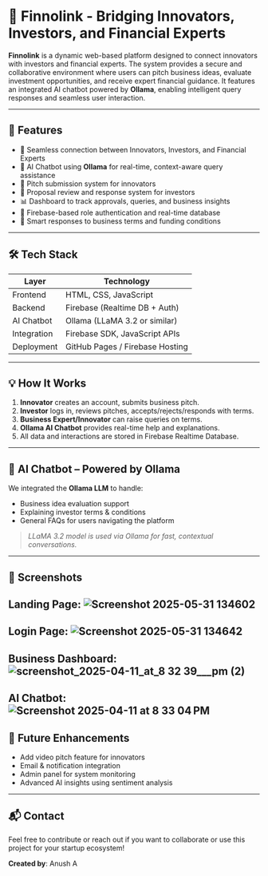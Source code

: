 # 🧠 Finnolink - Bridging Innovators, Investors, and Financial Experts

**Finnolink** is a dynamic web-based platform designed to connect innovators with investors and financial experts. The system provides a secure and collaborative environment where users can pitch business ideas, evaluate investment opportunities, and receive expert financial guidance. It features an integrated AI chatbot powered by **Ollama**, enabling intelligent query responses and seamless user interaction.

---

## 🚀 Features

- 🔗 Seamless connection between Innovators, Investors, and Financial Experts
- 💬 AI Chatbot using **Ollama** for real-time, context-aware query assistance
- 📨 Pitch submission system for innovators
- 🧾 Proposal review and response system for investors
- 📊 Dashboard to track approvals, queries, and business insights
- 🔐 Firebase-based role authentication and real-time database
- 🧠 Smart responses to business terms and funding conditions

---

## 🛠️ Tech Stack

| Layer        | Technology                        |
|--------------|------------------------------------|
| Frontend     | HTML, CSS, JavaScript             |
| Backend      | Firebase (Realtime DB + Auth)     |
| AI Chatbot   | Ollama (LLaMA 3.2 or similar)     |
| Integration  | Firebase SDK, JavaScript APIs     |
| Deployment   | GitHub Pages / Firebase Hosting   |

---

## 💡 How It Works

1. **Innovator** creates an account, submits business pitch.
2. **Investor** logs in, reviews pitches, accepts/rejects/responds with terms.
3. **Business Expert/Innovator** can raise queries on terms.
4. **Ollama AI Chatbot** provides real-time help and explanations.
5. All data and interactions are stored in Firebase Realtime Database.

---

## 🤖 AI Chatbot – Powered by Ollama

We integrated the **Ollama LLM** to handle:
- Business idea evaluation support
- Explaining investor terms & conditions
- General FAQs for users navigating the platform

> *LLaMA 3.2 model is used via Ollama for fast, contextual conversations.*

---

## 📸 Screenshots
Landing Page:
![Screenshot 2025-05-31 134602](https://github.com/user-attachments/assets/97228aba-3492-4b00-9f1c-bdec1912b99c)
---
Login Page:
![Screenshot 2025-05-31 134642](https://github.com/user-attachments/assets/2d78ccca-7c9d-4a12-bcbe-a29ab7ee3101)
---
Business Dashboard:
![screenshot_2025-04-11_at_8 32 39___pm (2)](https://github.com/user-attachments/assets/398b0ff8-3e37-4306-bd69-5738dbbdc259)
---
AI Chatbot:
![Screenshot 2025-04-11 at 8 33 04 PM](https://github.com/user-attachments/assets/439af22e-d0f8-4f9e-907d-075b89e3ce0e)
---


## 🧪 Future Enhancements

- Add video pitch feature for innovators
- Email & notification integration
- Admin panel for system monitoring
- Advanced AI insights using sentiment analysis

---

## 📬 Contact

Feel free to contribute or reach out if you want to collaborate or use this project for your startup ecosystem!

**Created by**: Anush A  
